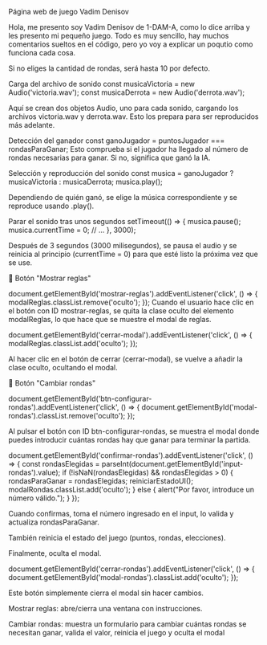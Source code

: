 Página web de juego Vadim Denisov

Hola, me presento soy Vadim Denisov de 1-DAM-A, como lo dice arriba y les presento mi pequeño juego. Todo es muy sencillo, hay muchos comentarios sueltos en el código, pero yo voy a explicar un poqutio como funciona cada cosa.

Si no eliges la cantidad de rondas, será hasta 10 por defecto.

Carga del archivo de sonido
const musicaVictoria = new Audio('victoria.wav'); const musicaDerrota = new Audio('derrota.wav');

Aquí se crean dos objetos Audio, uno para cada sonido, cargando los archivos victoria.wav y derrota.wav. Esto los prepara para ser reproducidos más adelante.

Detección del ganador
const ganoJugador = puntosJugador === rondasParaGanar; Esto comprueba si el jugador ha llegado al número de rondas necesarias para ganar. Si no, significa que ganó la IA.

Selección y reproducción del sonido
const musica = ganoJugador ? musicaVictoria : musicaDerrota; musica.play();

Dependiendo de quién ganó, se elige la música correspondiente y se reproduce usando .play().

Parar el sonido tras unos segundos
setTimeout(() => { musica.pause(); musica.currentTime = 0; // ... }, 3000);

Después de 3 segundos (3000 milisegundos), se pausa el audio y se reinicia al principio (currentTime = 0) para que esté listo la próxima vez que se use.

🧾 Botón "Mostrar reglas"

document.getElementById('mostrar-reglas').addEventListener('click', () => { modalReglas.classList.remove('oculto'); }); Cuando el usuario hace clic en el botón con ID mostrar-reglas, se quita la clase oculto del elemento modalReglas, lo que hace que se muestre el modal de reglas.

document.getElementById('cerrar-modal').addEventListener('click', () => { modalReglas.classList.add('oculto'); });

Al hacer clic en el botón de cerrar (cerrar-modal), se vuelve a añadir la clase oculto, ocultando el modal.

🔢 Botón "Cambiar rondas"

document.getElementById('btn-configurar-rondas').addEventListener('click', () => { document.getElementById('modal-rondas').classList.remove('oculto'); });

Al pulsar el botón con ID btn-configurar-rondas, se muestra el modal donde puedes introducir cuántas rondas hay que ganar para terminar la partida.

document.getElementById('confirmar-rondas').addEventListener('click', () => { const rondasElegidas = parseInt(document.getElementById('input-rondas').value); if (!isNaN(rondasElegidas) && rondasElegidas > 0) { rondasParaGanar = rondasElegidas; reiniciarEstadoUI(); modalRondas.classList.add('oculto'); } else { alert("Por favor, introduce un número válido."); } });

Cuando confirmas, toma el número ingresado en el input, lo valida y actualiza rondasParaGanar.

También reinicia el estado del juego (puntos, rondas, elecciones).

Finalmente, oculta el modal.

document.getElementById('cerrar-rondas').addEventListener('click', () => { document.getElementById('modal-rondas').classList.add('oculto'); });

Este botón simplemente cierra el modal sin hacer cambios.

Mostrar reglas: abre/cierra una ventana con instrucciones.

Cambiar rondas: muestra un formulario para cambiar cuántas rondas se necesitan ganar, valida el valor, reinicia el juego y oculta el modal

